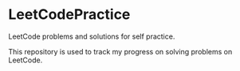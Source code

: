 # LeetCodePractice
LeetCode problems and solutions for self practice.

This repository is used to track my progress on solving problems on LeetCode.
